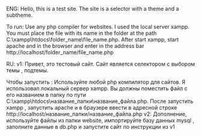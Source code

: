 ENG:
Hello, this is a test site.
The site is a selector with a theme and a subtheme.

To run:
Use any php compiler for websites.
I used the local server xampp.
You must place the file with its name in the folder at the path C:\xampp\htdocs\folder_name\file_name.php.
After start xampp, start apache and in the browser and enter in the address bar http://localhost/folder_name/file_name.php

RU:
v1:
Привет, это тестовый сайт.
Сайт является селектором с выбором темы , подтемы.

Чтобы запустить :
Используйте любой php компилятор для сайтов.
Я использовал локальный сервер xampp.
Вы должны поместить файл с его названием в папку по пути C:\xampp\htdocs\название_папки\название_файла.php.
После запустить  xampp , запустить apache и в браузере ввести в адресной строке http://localhost/название_папки/название_файла.php
v2:
Дополнение, используйте файлы из папки website, импортируйте базу данных mysql , заполните данные в db.php и запустите сайт по инструкции из v1
